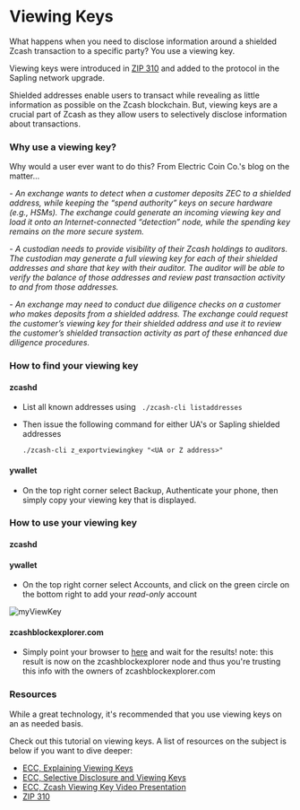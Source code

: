 # Viewing Keys

What happens when you need to disclose information around a shielded Zcash transaction to a specific party? You use a viewing key.

Viewing keys were introduced in [ZIP 310](https://zips.z.cash/zip-0310) and added to the protocol in the Sapling network upgrade.

Shielded addresses enable users to transact while revealing as little information as possible on the Zcash blockchain. But, viewing keys are a crucial part of Zcash as they allow users to selectively disclose information about transactions.

### Why use a viewing key?

Why would a user ever want to do this? From Electric Coin Co.'s blog on the matter...

*- An exchange wants to detect when a customer deposits ZEC to a shielded address, while keeping the “spend authority” keys on secure hardware (e.g., HSMs). The exchange could generate an incoming viewing key and load it onto an Internet-connected “detection” node, while the spending key remains on the more secure system.*

*- A custodian needs to provide visibility of their Zcash holdings to auditors. The custodian may generate a full viewing key for each of their shielded addresses and share that key with their auditor. The auditor will be able to verify the balance of those addresses and review past transaction activity to and from those addresses.* 

*- An exchange may need to conduct due diligence checks on a customer who makes deposits from a shielded address. The exchange could request the customer’s viewing key for their shielded address and use it to review the customer’s shielded transaction activity as part of these enhanced due diligence procedures.*

### How to find your viewing key

#### zcashd

* List all known addresses using ` ./zcash-cli listaddresses`

* Then issue the following command for either UA's or Sapling shielded addresses

  `./zcash-cli z_exportviewingkey "<UA or Z address>"`

#### ywallet

* On the top right corner select Backup, Authenticate your phone, then simply copy your viewing key that is displayed.

### How to use your viewing key

#### zcashd

#### ywallet

* On the top right corner select Accounts, and click on the green circle on the bottom right to add your *read-only* account

![myViewKey](https://user-images.githubusercontent.com/81990132/208585568-46065002-6682-4ff4-ae8b-d206205b5d9b.png)



#### zcashblockexplorer.com

* Simply point your browser to [here](https://zcashblockexplorer.com/vk) and wait for the results! note: this result is now on the zcashblockexplorer node and thus you're trusting this info with the owners of zcashblockexplorer.com

### Resources

While a great technology, it's recommended that you use viewing keys on an as needed basis.

Check out this tutorial on viewing keys. A list of resources on the subject is below if you want to dive deeper:

- [ECC, Explaining Viewing Keys](https://electriccoin.co/blog/explaining-viewing-keys/)
- [ECC, Selective Disclosure and Viewing Keys](https://electriccoin.co/blog/viewing-keys-selective-disclosure/)
- [ECC, Zcash Viewing Key Video Presentation](https://www.youtube.com/watch?v=NXjK_Ms7D5U&t=199s)
- [ZIP 310](https://zips.z.cash/zip-0310)
